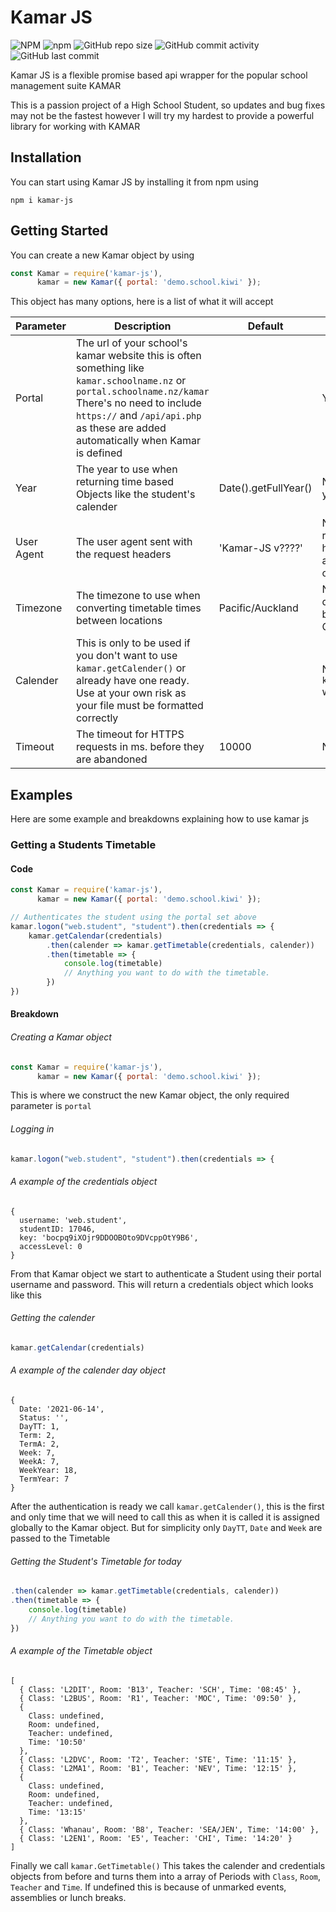 # Kamar JS
![NPM](https://img.shields.io/npm/l/kamar-js) ![npm](https://img.shields.io/npm/v/kamar-js?label=Version) ![GitHub repo size](https://img.shields.io/github/repo-size/Maverick-Calender/Kamar-js) ![GitHub commit activity](https://img.shields.io/github/commit-activity/m/Maverick-Calender/Kamar-js) ![GitHub last commit](https://img.shields.io/github/last-commit/Maverick-Calender/Kamar-js)

Kamar JS is a flexible promise based api wrapper for the popular school management suite KAMAR

This is a passion project of a High School Student, so updates and bug fixes may not be the fastest however I will try my hardest to provide a powerful library for working with KAMAR

## Installation
You can start using Kamar JS by installing it from npm using
``` 
npm i kamar-js 
```

## Getting Started
You can create a new Kamar object by using 
```javascript
const Kamar = require('kamar-js'),
      kamar = new Kamar({ portal: 'demo.school.kiwi' });
```
This object has many options, here is a list of what it will accept

Parameter | Description | Default | Required
--------- | ----------- | -------- | -------
Portal | The url of your school's kamar website this is often something like `kamar.schoolname.nz` or `portal.schoolname.nz/kamar` There's no need to include `https://` and `/api/api.php` as these are added automatically when Kamar is defined | | Yes
Year | The year to use when returning time based Objects like the student's calender | Date().getFullYear() | No. Will use current year if not provided
User Agent | The user agent sent with the request headers | 'Kamar-JS v????' | No. Although it is recommended to have your application's name on this
Timezone | The timezone to use when converting timetable times between locations | Pacific/Auckland | No. Helpful for dealing with schools based in Fiji, The Cook Islands, etc
Calender | This is only to be used if you don't want to use `kamar.getCalender()` or already have one ready. Use at your own risk as your file must be formatted correctly | | No. In most cases `kamar.getCalender()` works
Timeout | The timeout for HTTPS requests in ms. before they are abandoned | 10000 | No

## Examples
Here are some example and breakdowns explaining how to use kamar js

### Getting a Students Timetable

#### Code
```javascript
const Kamar = require('kamar-js'),
      kamar = new Kamar({ portal: 'demo.school.kiwi' });

// Authenticates the student using the portal set above
kamar.logon("web.student", "student").then(credentials => {
    kamar.getCalendar(credentials)
        .then(calender => kamar.getTimetable(credentials, calender))
        .then(timetable => {
            console.log(timetable)
            // Anything you want to do with the timetable. 
        })
})
```

#### Breakdown

###### Creating a Kamar object
```javascript
const Kamar = require('kamar-js'),
      kamar = new Kamar({ portal: 'demo.school.kiwi' });
```

This is where we construct the new Kamar object, the only required parameter is `portal`

###### Logging in
```javascript
kamar.logon("web.student", "student").then(credentials => { 
```
###### A example of the credentials object
```
{
  username: 'web.student',
  studentID: 17046,
  key: 'bocpq9iXOjr9DDOOBOto9DVcppOtY9B6',
  accessLevel: 0
}
```

From that Kamar object we start to authenticate a Student using their portal username and password. This will return a credentials object which looks like this 

###### Getting the calender
```javascript
kamar.getCalendar(credentials)
```
###### A example of the calender day object
```
{
  Date: '2021-06-14',
  Status: '',
  DayTT: 1,
  Term: 2,
  TermA: 2,
  Week: 7,
  WeekA: 7,
  WeekYear: 18,
  TermYear: 7
}
```

After the authentication is ready we call `kamar.getCalender()`, this is the first and only time that we will need to call this as when it is called it is assigned globally to the Kamar object. But for simplicity only `DayTT`, `Date` and `Week` are passed to the Timetable

###### Getting the Student's Timetable for today
```javascript
.then(calender => kamar.getTimetable(credentials, calender))
.then(timetable => {
    console.log(timetable)
    // Anything you want to do with the timetable. 
})
```

###### A example of the Timetable object
```
[
  { Class: 'L2DIT', Room: 'B13', Teacher: 'SCH', Time: '08:45' },
  { Class: 'L2BUS', Room: 'R1', Teacher: 'MOC', Time: '09:50' },
  {
    Class: undefined,
    Room: undefined,
    Teacher: undefined,
    Time: '10:50'
  },
  { Class: 'L2DVC', Room: 'T2', Teacher: 'STE', Time: '11:15' },
  { Class: 'L2MA1', Room: 'B1', Teacher: 'NEV', Time: '12:15' },
  {
    Class: undefined,
    Room: undefined,
    Teacher: undefined,
    Time: '13:15'
  },
  { Class: 'Whanau', Room: 'B8', Teacher: 'SEA/JEN', Time: '14:00' },
  { Class: 'L2EN1', Room: 'E5', Teacher: 'CHI', Time: '14:20' }
]
```

Finally we call `kamar.GetTimetable()` This takes the calender and credentials objects from before and turns them into a array of Periods with `Class`, `Room`, `Teacher` and `Time`. If undefined this is because of unmarked events, assemblies or lunch breaks.
